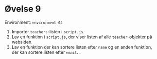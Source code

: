 # Øvelse 9

Environment: `environment-04`

1. Importer `teachers`-listen i `script.js`.
2. Lav en funktion i `script.js`, der viser listen af alle `teacher`-objekter på websiden.
3. Lav en funktion der kan sortere listen efter `name` og en anden funktion, der kan sortere listen efter `email`.
.